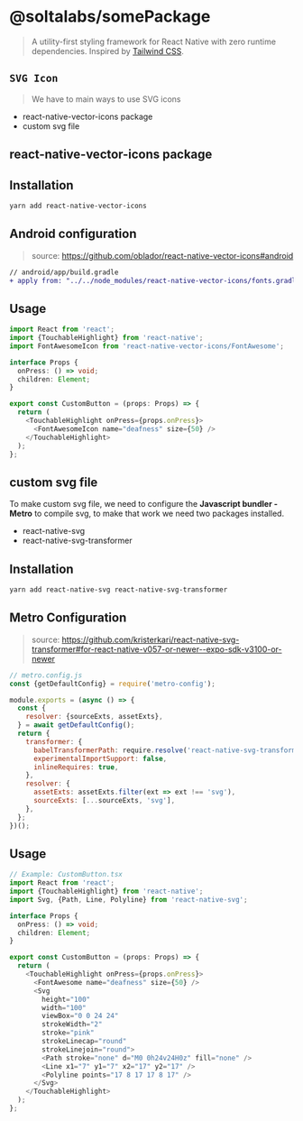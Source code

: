 # @soltalabs/somePackage

> A utility-first styling framework for React Native with zero runtime dependencies.
> Inspired by [Tailwind CSS](https://tailwindcss.com/).

## `SVG Icon`

> We have to main ways to use SVG icons

- react-native-vector-icons package
- custom svg file

## react-native-vector-icons package

## Installation

```bash
yarn add react-native-vector-icons
```

## Android configuration

> source: https://github.com/oblador/react-native-vector-icons#android

```diff
// android/app/build.gradle
+ apply from: "../../node_modules/react-native-vector-icons/fonts.gradle"
```

## Usage

```typescript
import React from 'react';
import {TouchableHighlight} from 'react-native';
import FontAwesomeIcon from 'react-native-vector-icons/FontAwesome';

interface Props {
  onPress: () => void;
  children: Element;
}

export const CustomButton = (props: Props) => {
  return (
    <TouchableHighlight onPress={props.onPress}>
      <FontAwesomeIcon name="deafness" size={50} />
    </TouchableHighlight>
  );
};
```

## custom svg file

To make custom svg file, we need to configure the **Javascript bundler - Metro** to compile svg, to make that work we need two packages installed.

- react-native-svg
- react-native-svg-transformer

## Installation

```bash
yarn add react-native-svg react-native-svg-transformer
```

## Metro Configuration

> source: https://github.com/kristerkari/react-native-svg-transformer#for-react-native-v057-or-newer--expo-sdk-v3100-or-newer

```javascript
// metro.config.js
const {getDefaultConfig} = require('metro-config');

module.exports = (async () => {
  const {
    resolver: {sourceExts, assetExts},
  } = await getDefaultConfig();
  return {
    transformer: {
      babelTransformerPath: require.resolve('react-native-svg-transformer'),
      experimentalImportSupport: false,
      inlineRequires: true,
    },
    resolver: {
      assetExts: assetExts.filter(ext => ext !== 'svg'),
      sourceExts: [...sourceExts, 'svg'],
    },
  };
})();
```

## Usage

```typescript
// Example: CustomButton.tsx
import React from 'react';
import {TouchableHighlight} from 'react-native';
import Svg, {Path, Line, Polyline} from 'react-native-svg';

interface Props {
  onPress: () => void;
  children: Element;
}

export const CustomButton = (props: Props) => {
  return (
    <TouchableHighlight onPress={props.onPress}>
      <FontAwesome name="deafness" size={50} />
      <Svg
        height="100"
        width="100"
        viewBox="0 0 24 24"
        strokeWidth="2"
        stroke="pink"
        strokeLinecap="round"
        strokeLinejoin="round">
        <Path stroke="none" d="M0 0h24v24H0z" fill="none" />
        <Line x1="7" y1="7" x2="17" y2="17" />
        <Polyline points="17 8 17 17 8 17" />
      </Svg>
    </TouchableHighlight>
  );
};
```
